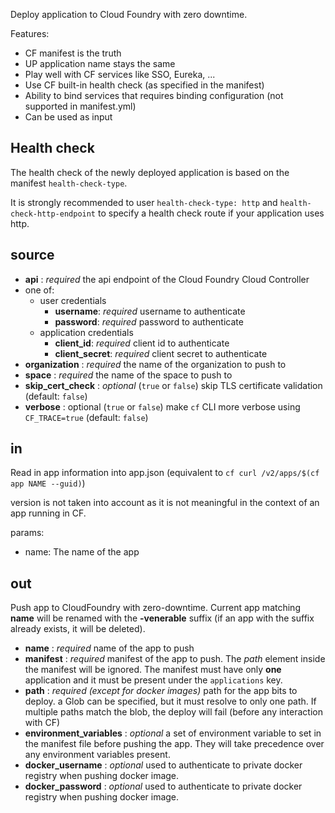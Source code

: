 Deploy application to Cloud Foundry with zero downtime.

Features:
- CF manifest is the truth
- UP application name stays the same
- Play well with CF services like SSO, Eureka, ...
- Use CF built-in health check (as specified in the manifest)
- Ability to bind services that requires binding configuration (not supported in manifest.yml)
- Can be used as input

## Health check
The health check of the newly deployed application is based on the manifest `health-check-type`.

It is strongly recommended to user `health-check-type: http` and `health-check-http-endpoint` to specify a health check route if your application uses http.

## source
- **api** : *required* the api endpoint of the Cloud Foundry Cloud Controller
- one of:
  - user credentials
    - **username**: *required* username to authenticate
    - **password**: *required* password to authenticate
  - application credentials
    - **client_id**: *required* client id to authenticate
    - **client_secret**: *required* client secret to authenticate
- **organization** : *required* the name of the organization to push to
- **space** : *required* the name of the space to push to
- **skip_cert_check** : *optional* (`true` or `false`) skip TLS certificate validation (default: `false`)
- **verbose** : optional (`true` or `false`) make `cf` CLI more verbose using `CF_TRACE=true` (default: `false`)

## in
Read in app information into app.json (equivalent to `cf curl /v2/apps/$(cf app NAME --guid)`)

version is not taken into account as it is not meaningful in the context of an app running in CF.

params:
- name: The name of the app

## out
Push app to CloudFoundry with zero-downtime. Current app matching **name** will be renamed with the **-venerable** suffix (if an app with the suffix already exists, it will be deleted).
- **name** : *required* name of the app to push
- **manifest** : *required* manifest of the app to push. The *path* element inside the manifest will be ignored. The manifest must have only **one** application and it must be present under the `applications` key.
- **path** : *required (except for docker images)* path for the app bits to deploy. a Glob can be specified, but it must resolve to only one path. If multiple paths match the blob, the deploy will fail (before any interaction with CF)
- **environment_variables** : *optional* a set of environment variable to set in the manifest file before pushing the app. They will take precedence over any environment variables present.
- **docker_username** : *optional* used to authenticate to private docker registry when pushing docker image.
- **docker_password** : *optional* used to authenticate to private docker registry when pushing docker image.
